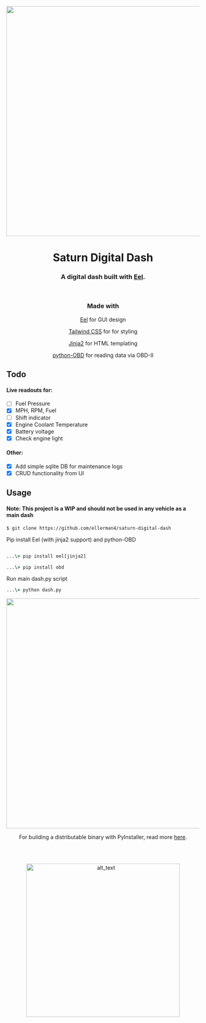 <p align="center"><img src="https://user-images.githubusercontent.com/106990217/193669694-80ef0857-5e06-41d7-a51c-a641d43e6e59.png" width="600px"></p>


<h1 align="center">Saturn Digital Dash</h1>

<h3 align="center">
A digital dash built with <a href="https://github.com/ChrisKnott/Eel">Eel</a>.
</h3>


<br/>

<h3 align="center">
Made with
</h3>

<p align="center"><a href="https://github.com/ChrisKnott/Eel">Eel</a> for GUI design</p>

<p align="center"><a href="https://tailwindcss.com/">Tailwind CSS</a> for for styling</p>

<p align="center"><a href="https://jinja.palletsprojects.com/en/3.1.x/">Jinja2</a> for HTML templating</p>

<p align="center"><a href="https://github.com/brendan-w/python-OBD">python-OBD</a> for reading data via OBD-II</p>

## Todo

#### Live readouts for:
- [ ] Fuel Pressure
- [x] MPH, RPM, Fuel
- [ ] Shift indicator
- [X] Engine Coolant Temperature
- [x] Battery voltage
- [x] Check engine light

#### Other:
- [X] Add simple sqlite DB for maintenance logs
- [X] CRUD functionality from UI

## Usage
#### Note: This project is a WIP and should not be used in any vehicle as a main dash
```
$ git clone https://github.com/ellerman4/saturn-digital-dash
```

Pip install Eel (with jinja2 support) and python-OBD
```cmd

...\> pip install eel[jinja2]

...\> pip install obd

```

Run main dash.py script
```cmd
...\> python dash.py

```


<p align="center"><img src="https://i.gyazo.com/2c5745059cb0fcbbc8036b2d93eb98a3.png" width="600px"></p>

<p align="center">For building a distributable binary with PyInstaller, read more <a href="https://github.com/ChrisKnott/Eel">here</a>.</p>

##
</br>
<p align="center">
<a href="https://github.com/ellerman4/"><img alt="alt_text" width="400px" src="https://user-images.githubusercontent.com/106990217/187055083-ceeb562c-3bed-45ef-937b-4d9b5af5455c.png" /></a></p>
